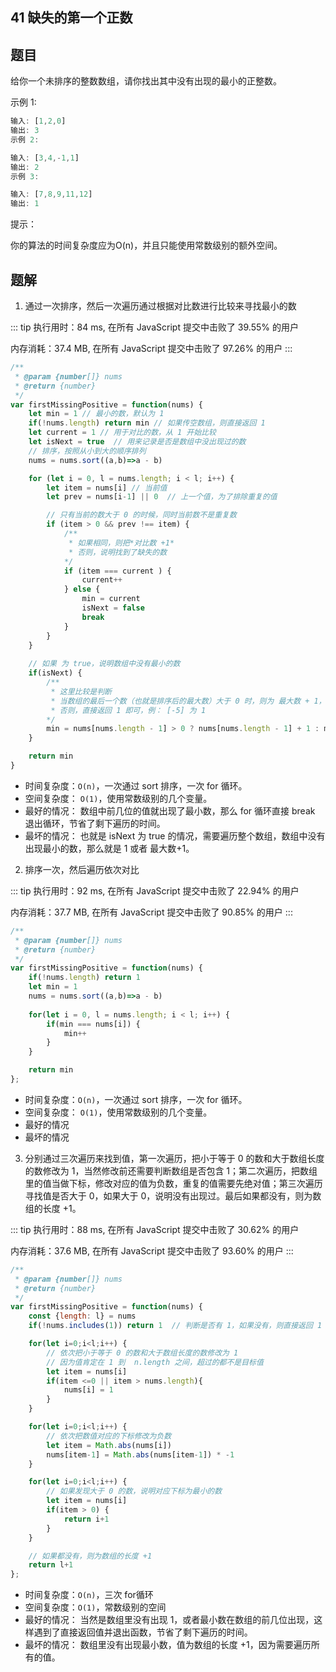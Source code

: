 ## 41 缺失的第一个正数

## 题目
给你一个未排序的整数数组，请你找出其中没有出现的最小的正整数。

示例 1:

```js
输入: [1,2,0]
输出: 3
示例 2:

输入: [3,4,-1,1]
输出: 2
示例 3:

输入: [7,8,9,11,12]
输出: 1
```

提示：

你的算法的时间复杂度应为O(n)，并且只能使用常数级别的额外空间。

## 题解
1. 通过一次排序，然后一次遍历通过根据对比数进行比较来寻找最小的数

::: tip
执行用时：84 ms, 在所有 JavaScript 提交中击败了 39.55% 的用户

内存消耗：37.4 MB, 在所有 JavaScript 提交中击败了 97.26% 的用户
:::

```js
/**
 * @param {number[]} nums
 * @return {number}
 */
var firstMissingPositive = function(nums) {
    let min = 1 // 最小的数，默认为 1
    if(!nums.length) return min // 如果传空数组，则直接返回 1
    let current = 1 // 用于对比的数，从 1 开始比较
    let isNext = true  // 用来记录是否是数组中没出现过的数
    // 排序，按照从小到大的顺序排列
    nums = nums.sort((a,b)=>a - b)

    for (let i = 0, l = nums.length; i < l; i++) {
        let item = nums[i] // 当前值
        let prev = nums[i-1] || 0  // 上一个值，为了排除重复的值

        // 只有当前的数大于 0 的时候，同时当前数不是重复数
        if (item > 0 && prev !== item) {
            /**
             * 如果相同，则把*对比数 +1*
             * 否则，说明找到了缺失的数
            */
            if (item === current ) {
                current++
            } else {
                min = current
                isNext = false
                break
            }
        }
    }
    
    // 如果 为 true，说明数组中没有最小的数
    if(isNext) {
        /**
         * 这里比较是判断
         * 当数组的最后一个数（也就是排序后的最大数）大于 0 时，则为 最大数 + 1，例：[1, 2] 为 3
         * 否则，直接返回 1 即可，例： [-5] 为 1 
        */
        min = nums[nums.length - 1] > 0 ? nums[nums.length - 1] + 1 : min
    }

    return min 
}
```

- 时间复杂度：`O(n)`，一次通过 sort 排序，一次 for 循环。
- 空间复杂度： `O(1)`，使用常数级别的几个变量。
- 最好的情况： 数组中前几位的值就出现了最小数，那么 for 循环直接 break 退出循环，节省了剩下遍历的时间。
- 最坏的情况： 也就是 isNext 为 true 的情况，需要遍历整个数组，数组中没有出现最小的数，那么就是 1 或者 最大数+1。

2. 排序一次，然后遍历依次对比

::: tip
执行用时：92 ms, 在所有 JavaScript 提交中击败了 22.94% 的用户

内存消耗：37.7 MB, 在所有 JavaScript 提交中击败了 90.85% 的用户
:::

```js
/**
 * @param {number[]} nums
 * @return {number}
 */
var firstMissingPositive = function(nums) {
    if(!nums.length) return 1
    let min = 1
    nums = nums.sort((a,b)=>a - b)
    
    for(let i = 0, l = nums.length; i < l; i++) {
        if(min === nums[i]) {
            min++
        }
    }

    return min 
};
```

- 时间复杂度：`O(n)`，一次通过 sort 排序，一次 for 循环。
- 空间复杂度： `O(1)`，使用常数级别的几个变量。
- 最好的情况
- 最坏的情况

3. 分别通过三次遍历来找到值，第一次遍历，把小于等于 0 的数和大于数组长度的数修改为 1，当然修改前还需要判断数组是否包含 1；第二次遍历，把数组里的值当做下标，修改对应的值为负数，重复的值需要先绝对值；第三次遍历寻找值是否大于 0，如果大于 0，说明没有出现过。最后如果都没有，则为数组的长度 +1。

::: tip
执行用时：88 ms, 在所有 JavaScript 提交中击败了 30.62% 的用户

内存消耗：37.6 MB, 在所有 JavaScript 提交中击败了 93.60% 的用户
:::

```js
/**
 * @param {number[]} nums
 * @return {number}
 */
var firstMissingPositive = function(nums) {
    const {length: l} = nums
    if(!nums.includes(1)) return 1  // 判断是否有 1，如果没有，则直接返回 1

    for(let i=0;i<l;i++) {
        // 依次把小于等于 0 的数和大于数组长度的数修改为 1
        // 因为值肯定在 1 到  n.length 之间，超过的都不是目标值
        let item = nums[i]
        if(item <=0 || item > nums.length){
            nums[i] = 1
        }
    }

    for(let i=0;i<l;i++) {
        // 依次把数值对应的下标修改为负数
        let item = Math.abs(nums[i])
        nums[item-1] = Math.abs(nums[item-1]) * -1
    }

    for(let i=0;i<l;i++) {
        // 如果发现大于 0 的数，说明对应下标为最小的数
        let item = nums[i]
        if(item > 0) {
            return i+1
        }
    }

    // 如果都没有，则为数组的长度 +1
    return l+1
};
```

- 时间复杂度：`O(n)`，三次 for循环
- 空间复杂度：`O(1)`，常数级别的空间
- 最好的情况： 当然是数组里没有出现 1，或者最小数在数组的前几位出现，这样遇到了直接返回值并退出函数，节省了剩下遍历的时间。
- 最坏的情况： 数组里没有出现最小数，值为数组的长度 +1，因为需要遍历所有的值。